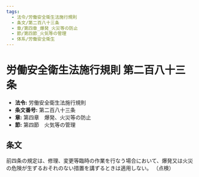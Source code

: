 ```yaml
---
tags:
  - 法令/労働安全衛生法施行規則
  - 条文/第二百八十三条
  - 章/第四章_爆発_火災等の防止
  - 節/第四節_火気等の管理
  - 体系/労働安全衛生
---
```

# 労働安全衛生法施行規則 第二百八十三条

- **法令:** 労働安全衛生法施行規則
- **条文番号:** 第二百八十三条
- **章:** 第四章　爆発、火災等の防止
- **節:** 第四節　火気等の管理

## 条文
前四条の規定は、修理、変更等臨時の作業を行なう場合において、爆発又は火災の危険が生ずるおそれのない措置を講ずるときは適用しない。
（点検）

